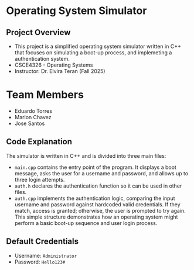 # Operating System Simulator

## Project Overview

* This project is a simplified operating system simulator written in C++ that focuses on simulating a boot-up process, and implemeting a authentication system.
* CSCE4326 - Operating Systems  
* Instructor: Dr. Elvira Teran 
(Fall 2025)

# Team Members 
* Eduardo Torres
* Marlon Chavez
* Jose Santos

## Code Explanation
The simulator is written in C++ and is divided into three main files: 
- `main.cpp` contains the entry point of the program. It displays a boot message, asks the user for a username and password, and allows up to three login attempts.
- `auth.h` declares the authentication function so it can be used in other files.
- `auth.cpp` implements the authentication logic, comparing the input username and password against hardcoded valid credentials. If they match, access is granted; otherwise, the user is prompted to try again. This simple structure demonstrates how an operating system might perform a basic boot-up sequence and user login process.

## Default Credentials
- Username: `Administrator`
- Password: `Hello123#`
